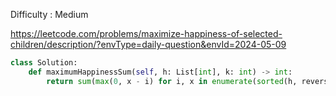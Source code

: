 Difficulty : Medium 

https://leetcode.com/problems/maximize-happiness-of-selected-children/description/?envType=daily-question&envId=2024-05-09

```python
class Solution:
    def maximumHappinessSum(self, h: List[int], k: int) -> int:
        return sum(max(0, x - i) for i, x in enumerate(sorted(h, reverse=True)[:k]))
```

